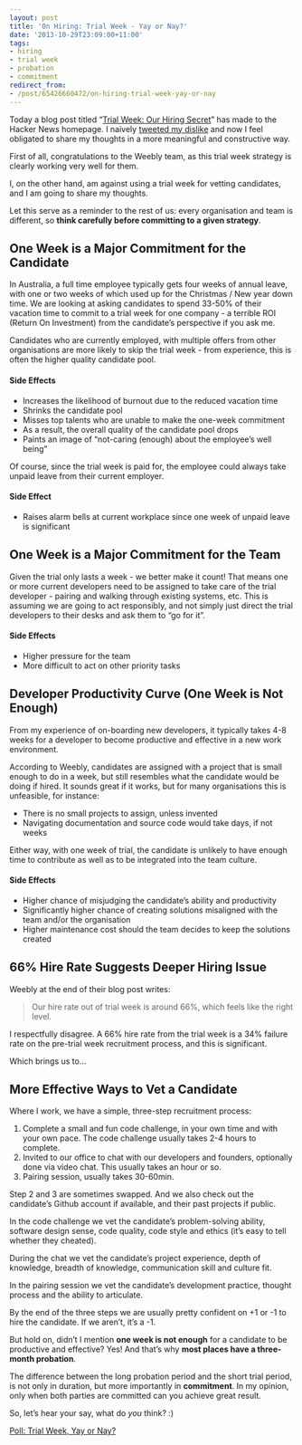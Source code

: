 ```yaml
---
layout: post
title: 'On Hiring: Trial Week - Yay or Nay?'
date: '2013-10-29T23:09:00+11:00'
tags:
- hiring
- trial week
- probation
- commitment
redirect_from:
- /post/65426660472/on-hiring-trial-week-yay-or-nay
---
```

Today a blog post titled “[Trial Week: Our Hiring Secret](http://www.sequoiacap.com/grove/posts/akzj/trial-week-our-hiring-secret)” has made to the Hacker News homepage. I naively [tweeted my dislike](https://twitter.com/fredwu/status/395097315913916416) and now I feel obligated to share my thoughts in a more meaningful and constructive way.

First of all, congratulations to the Weebly team, as this trial week strategy is clearly working very well for them.

I, on the other hand, am against using a trial week for vetting candidates, and I am going to share my thoughts.

Let this serve as a reminder to the rest of us: every organisation and team is different, so **think carefully before committing to a given strategy**.


## One Week is a Major Commitment for the Candidate

In Australia, a full time employee typically gets four weeks of annual leave, with one or two weeks of which used up for the Christmas / New year down time. We are looking at asking candidates to spend 33-50% of their vacation time to commit to a trial week for one company - a terrible ROI (Return On Investment) from the candidate’s perspective if you ask me.

Candidates who are currently employed, with multiple offers from other organisations are more likely to skip the trial week - from experience, this is often the higher quality candidate pool.

#### Side Effects

- Increases the likelihood of burnout due to the reduced vacation time
- Shrinks the candidate pool
- Misses top talents who are unable to make the one-week commitment
- As a result, the overall quality of the candidate pool drops
- Paints an image of “not-caring (enough) about the employee’s well being”

Of course, since the trial week is paid for, the employee could always take unpaid leave from their current employer.

#### Side Effect

- Raises alarm bells at current workplace since one week of unpaid leave is significant

## One Week is a Major Commitment for the Team

Given the trial only lasts a week - we better make it count! That means one or more current developers need to be assigned to take care of the trial developer - pairing and walking through existing systems, etc. This is assuming we are going to act responsibly, and not simply just direct the trial developers to their desks and ask them to “go for it”.

#### Side Effects

- Higher pressure for the team
- More difficult to act on other priority tasks

## Developer Productivity Curve (One Week is Not Enough)

From my experience of on-boarding new developers, it typically takes 4-8 weeks for a developer to become productive and effective in a new work environment.

According to Weebly, candidates are assigned with a project that is small enough to do in a week, but still resembles what the candidate would be doing if hired. It sounds great if it works, but for many organisations this is unfeasible, for instance:

- There is no small projects to assign, unless invented
- Navigating documentation and source code would take days, if not weeks

Either way, with one week of trial, the candidate is unlikely to have enough time to contribute as well as to be integrated into the team culture.

#### Side Effects

- Higher chance of misjudging the candidate’s ability and productivity
- Significantly higher chance of creating solutions misaligned with the team and/or the organisation
- Higher maintenance cost should the team decides to keep the solutions created

## 66% Hire Rate Suggests Deeper Hiring Issue

Weebly at the end of their blog post writes:

> Our hire rate out of trial week is around 66%, which feels like the right level.

I respectfully disagree. A 66% hire rate from the trial week is a 34% failure rate on the pre-trial week recruitment process, and this is significant.

Which brings us to…

## More Effective Ways to Vet a Candidate

Where I work, we have a simple, three-step recruitment process:

1. Complete a small and fun code challenge, in your own time and with your own pace. The code challenge usually takes 2-4 hours to complete.
2. Invited to our office to chat with our developers and founders, optionally done via video chat. This usually takes an hour or so.
3. Pairing session, usually takes 30-60min.

Step 2 and 3 are sometimes swapped. And we also check out the candidate’s Github account if available, and their past projects if public.

In the code challenge we vet the candidate’s problem-solving ability, software design sense, code quality, code style and ethics (it’s easy to tell whether they cheated).

During the chat we vet the candidate’s project experience, depth of knowledge, breadth of knowledge, communication skill and culture fit.

In the pairing session we vet the candidate’s development practice, thought process and the ability to articulate.

By the end of the three steps we are usually pretty confident on +1 or -1 to hire the candidate. If we aren’t, it’s a -1.

But hold on, didn’t I mention **one week is not enough** for a candidate to be productive and effective? Yes! And that’s why **most places have a three-month probation**.

The difference between the long probation period and the short trial period, is not only in duration, but more importantly in **commitment**. In my opinion, only when both parties are committed can you achieve great result.

So, let’s hear your say, what do _you_ think? :)

<script type="text/javascript" charset="utf-8" src="http://static.polldaddy.com/p/7516426.js"></script>

<noscript><a href="http://polldaddy.com/poll/7516426/" target="_blank">Poll: Trial Week, Yay or Nay?</a></noscript>

